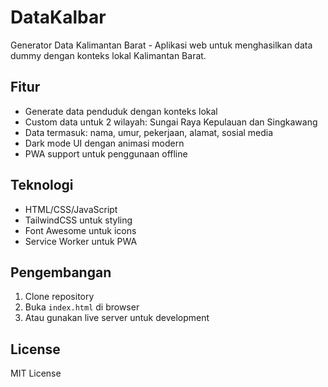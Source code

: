 # DataKalbar

Generator Data Kalimantan Barat - Aplikasi web untuk menghasilkan data dummy dengan konteks lokal Kalimantan Barat.

## Fitur

- Generate data penduduk dengan konteks lokal
- Custom data untuk 2 wilayah: Sungai Raya Kepulauan dan Singkawang
- Data termasuk: nama, umur, pekerjaan, alamat, sosial media
- Dark mode UI dengan animasi modern
- PWA support untuk penggunaan offline

## Teknologi

- HTML/CSS/JavaScript
- TailwindCSS untuk styling
- Font Awesome untuk icons
- Service Worker untuk PWA

## Pengembangan

1. Clone repository
2. Buka `index.html` di browser
3. Atau gunakan live server untuk development

## License

MIT License
